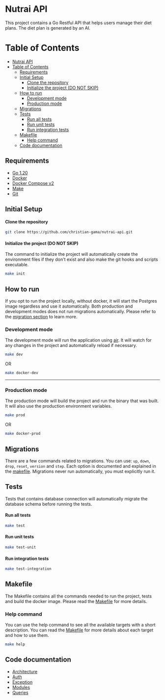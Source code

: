 # Nutrai API
This project contains a Go Restful API that helps users manage their diet plans. The diet plan is generated by an AI.

# Table of Contents
- [Nutrai API](#nutrai-api)
- [Table of Contents](#table-of-contents)
  - [Requirements](#requirements)
  - [Initial Setup](#initial-setup)
      - [Clone the repository](#clone-the-repository)
      - [Initialize the project (DO NOT SKIP)](#initialize-the-project-do-not-skip)
  - [How to run](#how-to-run)
    - [Development mode](#development-mode)
    - [Production mode](#production-mode)
  - [Migrations](#migrations)
  - [Tests](#tests)
      - [Run all tests](#run-all-tests)
      - [Run unit tests](#run-unit-tests)
      - [Run integration tests](#run-integration-tests)
  - [Makefile](#makefile)
    - [Help command](#help-command)
  - [Code documentation](#code-documentation)

## Requirements
- [Go 1.20](https://golang.org/doc/install)
- [Docker](https://docs.docker.com/install/)
- [Docker Compose v2](https://docs.docker.com/compose/install/)
- [Make](https://www.gnu.org/software/make/)
- [Git](https://git-scm.com/book/en/v2/Getting-Started-Installing-Git)

## Initial Setup
#### Clone the repository
```sh
git clone https://github.com/christian-gama/nutrai-api.git
```

#### Initialize the project (DO NOT SKIP)
The command to initialize the project will automatically create the environment files if they don't exist and also make the git hooks and scripts executable.
```sh
make init
```

## How to run
If you opt to run the project locally, without docker, it will start the Postgres image regardless and use it automatically. Both production and development modes does not run migrations automatically. Please refer to the [migration section](#migrations) to learn more.
### Development mode
The development mode will run the application using [air](https://github.com/cosmtrek/air). It will watch for any changes in the project and automatically reload if necessary.
```sh
make dev
```

OR

```sh
make docker-dev
```
----------
### Production mode
The production mode will build the project and run the binary that was built. It will also use the production environment variables. 
```sh
make prod
```
OR

```sh
make docker-prod
```

## Migrations
There are a few commands related to migrations. You can use: `up`, `down`, `drop`, `reset`, `version` and `step`. Each option is documented and explained in the [makefile](#makefile). Migrations never run automatically, you must explicitly run it.

## Tests
Tests that contains database connection will automatically migrate the database schema before running the tests.

#### Run all tests
```sh
make test
```

#### Run unit tests
```sh
make test-unit
```

#### Run integration tests
```sh
make test-integration
```

## Makefile
The Makefile contains all the commands needed to run the project, tests and build the docker image. Please read the [Makefile](Makefile) for more details.

### Help command
You can use the help command to see all the available targets with a short description. You can read the [Makefile](Makefile) for more details about each target and how to use them.
```sh
make help
```

## Code documentation
- [Architecture](docs/architecture.md)
- [Auth](docs/auth.md)
- [Exception](docs/exception.md)
- [Modules](docs/modules.md)
- [Queries](docs/queries.md)